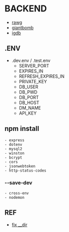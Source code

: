 # BACKEND

- [rawg](https://api.rawg.io/docs/)
- [giantbomb](https://www.giantbomb.com/api/documentation/)
- [igdb](https://api-docs.igdb.com/#getting-started)

## .ENV

- .dev.env / .test.env
    - SERVER_PORT
    - EXPIRES_IN
    - REFRESH_EXPIRES_IN
    - PRIVATE_KEY
    - DB_USER
    - DB_PWD
    - DB_PORT
    - DB_HOST
    - DM_NAME
    - API_KEY

## npm install
    - express
    - dotenv
    - mysql2
    - winston
    - bcrypt
    - cors
    - jsonwebtoken
    - http-status-codes
### --save-dev
    - cross-env
    - nodemon

## REF
- [fix __dir](https://stackoverflow.com/questions/64383909/dirname-is-not-defined-error-in-node-js-14-version)